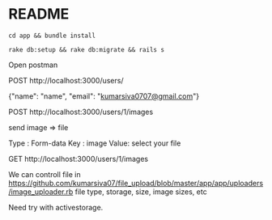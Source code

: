 # README


`cd app && bundle install`

`rake db:setup && rake db:migrate && rails s`

Open postman

POST   http://localhost:3000/users/ 

{"name": "name", "email": "kumarsiva0707@gmail.com"}


POST  http://localhost:3000/users/1/images

send image => file  

Type : Form-data 
Key : image
Value: select your file

GET http://localhost:3000/users/1/images



We can controll file in https://github.com/kumarsiva07/file_upload/blob/master/app/app/uploaders/image_uploader.rb
file type, storage, size, image sizes, etc

Need try with activestorage.
